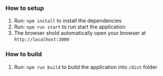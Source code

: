 ### How to setup

1.  Run: `npm install` to install the dependencies
2.  Run: `npm run start` to run start the application
3.  The browser shold automatically open your browser at `http://localhost:3000`

### How to build

1.  Run: `npm run build` to build the application into `/dist` folder
